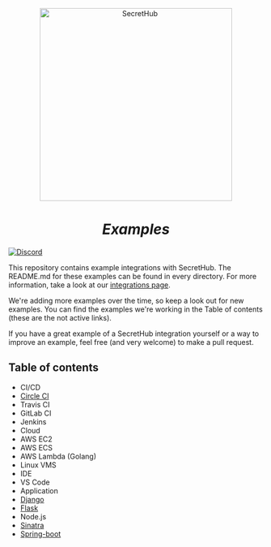 <p align="center">
  <img src="https://secrethub.io/img/secrethub-logo.svg" alt="SecretHub" width="380px"/>
</p>
<h1 align="center">
  <i>Examples</i>
</h1>

[![Discord](https://img.shields.io/badge/chat-on%20discord-7289da.svg?logo=discord)](https://discord.gg/NWmxVeb)

This repository contains example integrations with SecretHub. The README.md for these examples can be found in every directory. For more information, take a look at our [integrations page](https://secrethub.io/docs/#integrations).

We're adding more examples over the time, so keep a look out for new examples. You can find the examples we're working in the Table of contents (these are the not active links).

If you have a great example of a SecretHub integration yourself or a way to improve an example, feel free (and very welcome) to make a pull request.

## Table of contents

* CI/CD
 * [Circle CI](ci/circleci/publish-docker/.circleci)
 * Travis CI
 * GitLab CI
 * Jenkins
* Cloud
 * AWS EC2
 * AWS ECS
 * AWS Lambda (Golang)
 * Linux VMS
* IDE
 * VS Code
* Application
 * [Django](web-apps/django)
 * [Flask](web-apps/flask)
 * Node.js
 * [Sinatra](web-apps/sinatra)
 * [Spring-boot](web-apps/spring-boot)

